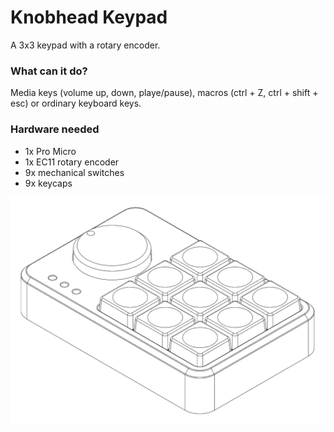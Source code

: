 # Knobhead Keypad
A 3x3 keypad with a rotary encoder.

### What can it do?
Media keys (volume up, down, playe/pause), macros (ctrl + Z, ctrl + shift + esc) or ordinary keyboard keys.

### Hardware needed
* 1x Pro Micro
* 1x EC11 rotary encoder
* 9x mechanical switches
* 9x keycaps

![alt text](https://github.com/tootboi/Knobhead_Keypad/blob/master/photo/isometricView.png?raw=true)